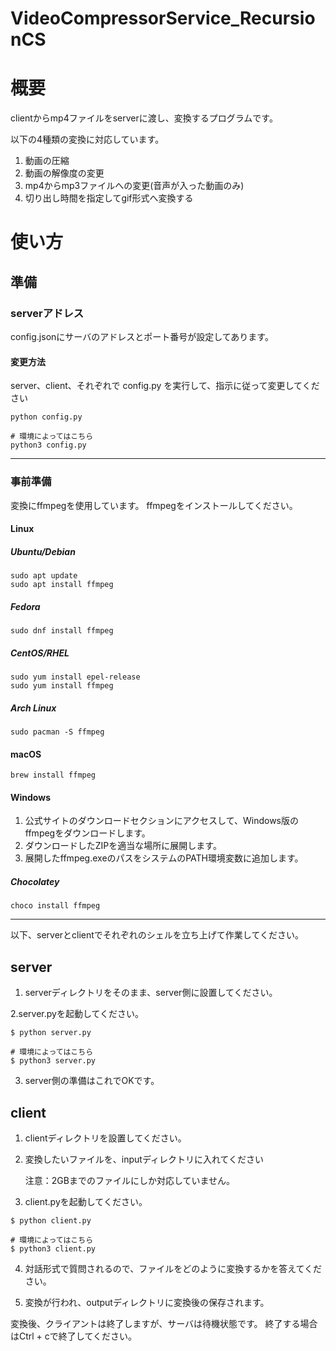 # VideoCompressorService_RecursionCS

# 概要

clientからmp4ファイルをserverに渡し、変換するプログラムです。

以下の4種類の変換に対応しています。

1. 動画の圧縮
2. 動画の解像度の変更
3. mp4からmp3ファイルへの変更(音声が入った動画のみ)
4. 切り出し時間を指定してgif形式へ変換する

# 使い方

## 準備

### serverアドレス

config.jsonにサーバのアドレスとポート番号が設定してあります。

#### 変更方法

server、client、それぞれで config.py を実行して、指示に従って変更してください

```shell
python config.py

# 環境によってはこちら
python3 config.py
```

---

### 事前準備

変換にffmpegを使用しています。
ffmpegをインストールしてください。

#### Linux

##### Ubuntu/Debian

```shell
sudo apt update
sudo apt install ffmpeg
```

##### Fedora

```shell
sudo dnf install ffmpeg
```

##### CentOS/RHEL

```shell
sudo yum install epel-release
sudo yum install ffmpeg
```

##### Arch Linux

```shell
sudo pacman -S ffmpeg
```

#### macOS

```shell
brew install ffmpeg
```

#### Windows

1. 公式サイトのダウンロードセクションにアクセスして、Windows版のffmpegをダウンロードします。
2. ダウンロードしたZIPを適当な場所に展開します。
3. 展開したffmpeg.exeのパスをシステムのPATH環境変数に追加します。

##### Chocolatey

```shell
choco install ffmpeg
```

--- 

以下、serverとclientでそれぞれのシェルを立ち上げて作業してください。

## server

1. serverディレクトリをそのまま、server側に設置してください。

2.server.pyを起動してください。

```shell
$ python server.py

# 環境によってはこちら
$ python3 server.py
```

3. server側の準備はこれでOKです。

## client

1. clientディレクトリを設置してください。

2. 変換したいファイルを、inputディレクトリに入れてください

   注意：2GBまでのファイルにしか対応していません。

3. client.pyを起動してください。

```shell
$ python client.py

# 環境によってはこちら
$ python3 client.py
```

4. 対話形式で質問されるので、ファイルをどのように変換するかを答えてください。

5. 変換が行われ、outputディレクトリに変換後の保存されます。

変換後、クライアントは終了しますが、サーバは待機状態です。
終了する場合はCtrl + cで終了してください。
